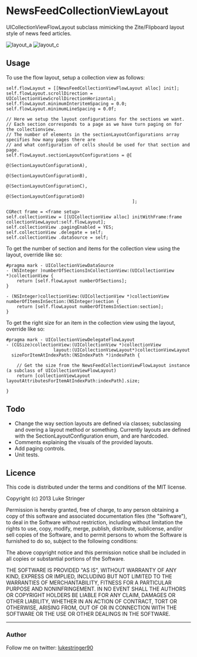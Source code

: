 NewsFeedCollectionViewLayout
============================

UICollectionViewFlowLayout subclass mimicking the Zite/Flipboard layout style of news feed articles.

![layout_a](https://raw.github.com/lukestringer90/NewsFeedCollectionViewLayout/master/Screens/layout_a.png)
![layout_c](https://raw.github.com/lukestringer90/NewsFeedCollectionViewLayout/master/Screens/layout_c.png)

## Usage
To use the flow layout, setup a collection view as follows:

```
self.flowLayout = [[NewsFeedCollectionViewFlowLayout alloc] init];
self.flowLayout.scrollDirection = UICollectionViewScrollDirectionHorizontal;
self.flowLayout.minimumInteritemSpacing = 0.0;
self.flowLayout.minimumLineSpacing = 0.0f;

// Here we setup the layout configurations for the sections we want.
// Each section corresponds to a page as we have turn paging on for the collectionview.
// The number of elements in the sectionLayoutConfigurations array specifies how many pages there are
// and what configuration of cells should be used for that section and page.
self.flowLayout.sectionLayoutConfigurations = @[
												@(SectionLayoutConfigurationA),
                                              	@(SectionLayoutConfigurationB),
                                              	@(SectionLayoutConfigurationC),
                                              	@(SectionLayoutConfigurationD)
                                              	];

CGRect frame = <frame setup>
self.collectionView = [[UICollectionView alloc] initWithFrame:frame collectionViewLayout:self.flowLayout];
self.collectionView .pagingEnabled = YES;
self.collectionView .delegate = self;
self.collectionView .dataSource = self;
```

To get the number of section and items for the collection view using the layout, override like so:

```
#pragma mark - UICollectionViewDataSource
- (NSInteger )numberOfSectionsInCollectionView:(UICollectionView *)collectionView {
    return [self.flowLayout numberOfSections];
}

- (NSInteger)collectionView:(UICollectionView *)collectionView numberOfItemsInSection:(NSInteger)section {
    return [self.flowLayout numberOfItemsInSection:section];
}

```

To get the right size for an item in the collection view using the layout, override like so:

```
#pragma mark - UICollectionViewDelegateFlowLayout
- (CGSize)collectionView:(UICollectionView *)collectionView
                  layout:(UICollectionViewLayout*)collectionViewLayout
  sizeForItemAtIndexPath:(NSIndexPath *)indexPath {
    
    // Get the size from the NewsFeedCollectionViewFlowLayout instance (a subclass of UICollectionViewFlowLayout)
    return [collectionViewLayout layoutAttributesForItemAtIndexPath:indexPath].size;
    
}
```


## Todo

* Change the way section layouts are defined via classes; subclassing and overing a layout method or something. Currently layouts are defined with the SectionLayoutConfiguration enum, and are hardcoded.
* Comments explaining the visuals of the provided layouts.
* Add paging controls.
* Unit tests.

## Licence
This code is distributed under the terms and conditions of the MIT license.

Copyright (c) 2013 Luke Stringer

Permission is hereby granted, free of charge, to any person obtaining a copy of this software and associated documentation files (the "Software"), to deal in the Software without restriction, including without limitation the rights to use, copy, modify, merge, publish, distribute, sublicense, and/or sell copies of the Software, and to permit persons to whom the Software is furnished to do so, subject to the following conditions:

The above copyright notice and this permission notice shall be included in all copies or substantial portions of the Software.

THE SOFTWARE IS PROVIDED "AS IS", WITHOUT WARRANTY OF ANY KIND, EXPRESS OR IMPLIED, INCLUDING BUT NOT LIMITED TO THE WARRANTIES OF MERCHANTABILITY, FITNESS FOR A PARTICULAR PURPOSE AND NONINFRINGEMENT. IN NO EVENT SHALL THE AUTHORS OR COPYRIGHT HOLDERS BE LIABLE FOR ANY CLAIM, DAMAGES OR OTHER LIABILITY, WHETHER IN AN ACTION OF CONTRACT, TORT OR OTHERWISE, ARISING FROM, OUT OF OR IN CONNECTION WITH THE SOFTWARE OR THE USE OR OTHER DEALINGS IN THE SOFTWARE.

---

### Author

Follow me on twitter: [lukestringer90](http://twitter.com/lukestringer90)
